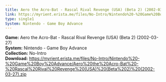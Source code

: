 ```yaml
---
title: Aero the Acro-Bat - Rascal Rival Revenge (USA) (Beta 2) (2002-03-27)
link: https://myrient.erista.me/files/No-Intro/Nintendo%20-%20Game%20Boy%20Advance/Aero%20the%20Acro-Bat%20-%20Rascal%20Rival%20Revenge%20(USA)%20(Beta%202)%20(2002-03-27).zip
type: single1
System: Nintendo - Game Boy Advance
---
```

<b>Game:</b> Aero the Acro-Bat - Rascal Rival Revenge (USA) (Beta 2) (2002-03-27)<br>
<b>System:</b> Nintendo - Game Boy Advance<br>
<b>Collection:</b> No-Intro<br>
<b>Download:</b> https://myrient.erista.me/files/No-Intro/Nintendo%20-%20Game%20Boy%20Advance/Aero%20the%20Acro-Bat%20-%20Rascal%20Rival%20Revenge%20(USA)%20(Beta%202)%20(2002-03-27).zip